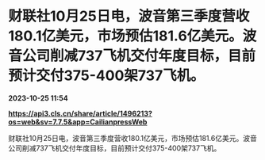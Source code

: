 # 财联社10月25日电，波音第三季度营收180.1亿美元，市场预估181.6亿美元。波音公司削减737飞机交付年度目标，目前预计交付375-400架737飞机。

**2023-10-25 11:54**

**https://api3.cls.cn/share/article/1496213?os=web&sv=7.7.5&app=CailianpressWeb**

财联社10月25日电，波音第三季度营收180.1亿美元，市场预估181.6亿美元。波音公司削减737飞机交付年度目标，目前预计交付375-400架737飞机。
